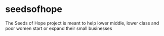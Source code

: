 # seedsofhope
The Seeds of Hope project is meant to help lower middle, lower class and poor women start or expand their small businesses
